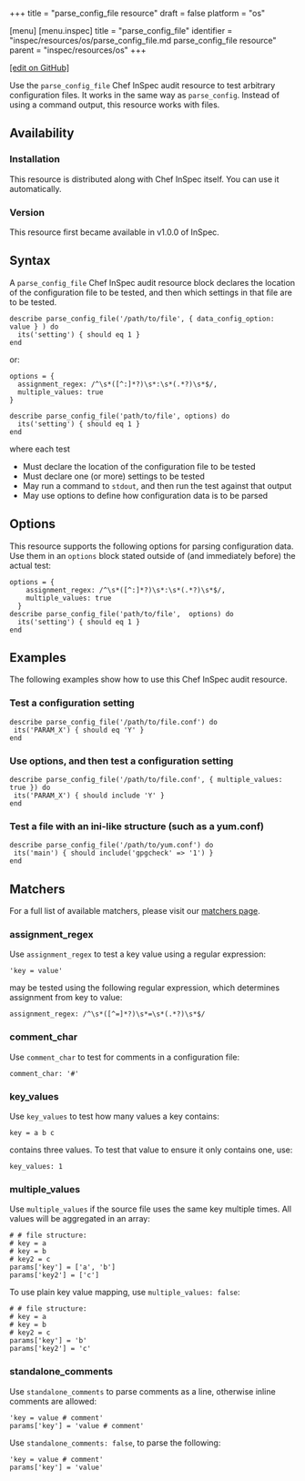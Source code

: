 +++
title = "parse_config_file resource"
draft = false
platform = "os"

[menu]
  [menu.inspec]
    title = "parse_config_file"
    identifier = "inspec/resources/os/parse_config_file.md parse_config_file resource"
    parent = "inspec/resources/os"
+++

[\[edit on GitHub\]](https://github.com/inspec/inspec/blob/master/www/content/inspec/resources/parse_config_file.md)

Use the `parse_config_file` Chef InSpec audit resource to test arbitrary configuration files. It works in the same way as `parse_config`. Instead of using a command output, this resource works with files.

## Availability

### Installation

This resource is distributed along with Chef InSpec itself. You can use it automatically.

### Version

This resource first became available in v1.0.0 of InSpec.

## Syntax

A `parse_config_file` Chef InSpec audit resource block declares the location of the configuration file to be tested, and then which settings in that file are to be tested.

    describe parse_config_file('/path/to/file', { data_config_option: value } ) do
      its('setting') { should eq 1 }
    end

or:

    options = {
      assignment_regex: /^\s*([^:]*?)\s*:\s*(.*?)\s*$/,
      multiple_values: true
    }

    describe parse_config_file('path/to/file', options) do
      its('setting') { should eq 1 }
    end

where each test

- Must declare the location of the configuration file to be tested
- Must declare one (or more) settings to be tested
- May run a command to `stdout`, and then run the test against that output
- May use options to define how configuration data is to be parsed

## Options

This resource supports the following options for parsing configuration data. Use them in an `options` block stated outside of (and immediately before) the actual test:

    options = {
        assignment_regex: /^\s*([^:]*?)\s*:\s*(.*?)\s*$/,
        multiple_values: true
      }
    describe parse_config_file('path/to/file',  options) do
      its('setting') { should eq 1 }
    end

## Examples

The following examples show how to use this Chef InSpec audit resource.

### Test a configuration setting

    describe parse_config_file('/path/to/file.conf') do
     its('PARAM_X') { should eq 'Y' }
    end

### Use options, and then test a configuration setting

    describe parse_config_file('/path/to/file.conf', { multiple_values: true }) do
     its('PARAM_X') { should include 'Y' }
    end

### Test a file with an ini-like structure (such as a yum.conf)

    describe parse_config_file('/path/to/yum.conf') do
     its('main') { should include('gpgcheck' => '1') }
    end

## Matchers

For a full list of available matchers, please visit our [matchers page](/inspec/matchers/).

### assignment_regex

Use `assignment_regex` to test a key value using a regular expression:

    'key = value'

may be tested using the following regular expression, which determines assignment from key to value:

    assignment_regex: /^\s*([^=]*?)\s*=\s*(.*?)\s*$/

### comment_char

Use `comment_char` to test for comments in a configuration file:

    comment_char: '#'

### key_values

Use `key_values` to test how many values a key contains:

    key = a b c

contains three values. To test that value to ensure it only contains one, use:

    key_values: 1

### multiple_values

Use `multiple_values` if the source file uses the same key multiple times. All values will be aggregated in an array:

    # # file structure:
    # key = a
    # key = b
    # key2 = c
    params['key'] = ['a', 'b']
    params['key2'] = ['c']

To use plain key value mapping, use `multiple_values: false`:

    # # file structure:
    # key = a
    # key = b
    # key2 = c
    params['key'] = 'b'
    params['key2'] = 'c'

### standalone_comments

Use `standalone_comments` to parse comments as a line, otherwise inline comments are allowed:

    'key = value # comment'
    params['key'] = 'value # comment'

Use `standalone_comments: false`, to parse the following:

    'key = value # comment'
    params['key'] = 'value'
